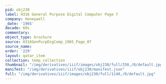 ```yaml
---
pid: obj230
label: H316 General Purpose Digital Computer Page 7
company: Honeywell
_date: '1965'
decade: 60s
commentary:
object_type: brochure
source: H316GenPurpDigComp_1965_Page_07
source_name:
order: '229'
layout: qatar_item
collection: temp_collection
thumbnail: "/img/derivatives/iiif/images/obj230/full/250,/0/default.jpg"
manifest: "/img/derivatives/iiif/obj230/manifest.json"
full: "/img/derivatives/iiif/images/obj230/full/1140,/0/default.jpg"
---
```

